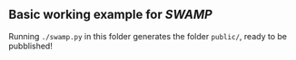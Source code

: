 ## Basic working example for _SWAMP_
Running `./swamp.py` in this folder generates the folder `public/`, ready to be pubblished!